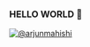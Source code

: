 ### HELLO WORLD 👋

[![@arjunmahishi](https://img.shields.io/badge/twitter-blue.svg?style=for-the-badge&logo=twitter)](https://twitter.com/arjunmahishi)
